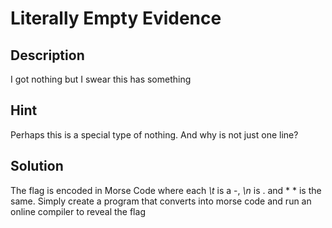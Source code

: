 # Literally Empty Evidence

## Description

I got nothing but I swear this has something 

## Hint

Perhaps this is a special type of nothing. And why is not just one line? 

## Solution

The flag is encoded in Morse Code where each *\t* is a -, *\n* is . and \* \* is the same. Simply create a program that converts into morse code and run an online compiler to reveal the flag
